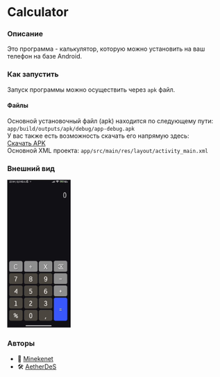 # Calculator

### Описание
Это программа - калькулятор, которую можно установить на ваш телефон на базе Android.

### Как запустить
Запуск программы можно осуществить через `apk` файл.  
#### Файлы
Основной установочный файл (apk) находится по следующему пути: `app/build/outputs/apk/debug/app-debug.apk`  
У вас также есть возможность скачать его напрямую здесь:  
<a href="https://minekenet.github.io/Calculator/">Скачать APK</a>   
Основной XML проекта: `app/src/main/res/layout/activity_main.xml`
### Внешний вид
<img src="readme_src/appearance.gif" height="340px">

### Авторы
- 👑 [Minekenet](https://github.com/Minekenet)  
- 🛠 [AetherDeS](https://github.com/AetherDeS)